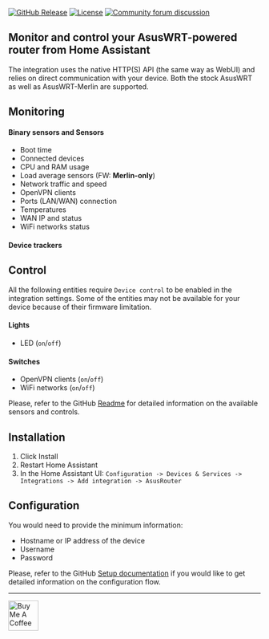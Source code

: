 [![GitHub Release](https://img.shields.io/github/release/Vaskivskyi/ha-asusrouter.svg?style=for-the-badge&color=blue)](https://github.com/Vaskivskyi/ha-asusrouter/releases) [![License](https://img.shields.io/github/license/Vaskivskyi/ha-asusrouter.svg?style=for-the-badge&color=yellow)](https://github.com/Vaskivskyi/ha-asusrouter/blob/main/LICENSE) [![Community forum discussion](https://img.shields.io/badge/COMMUNITY-FORUM-success?style=for-the-badge&color=blue)](https://community.home-assistant.io/t/custom-component-asusrouter-integration/416111)

## Monitor and control your AsusWRT-powered router from Home Assistant

The integration uses the native HTTP(S) API (the same way as WebUI) and relies on direct communication with your device. Both the stock AsusWRT as well as AsusWRT-Merlin are supported.

## Monitoring

#### Binary sensors and Sensors

- Boot time
- Connected devices
- CPU and RAM usage
- Load average sensors (FW: **Merlin-only**)
- Network traffic and speed
- OpenVPN clients
- Ports (LAN/WAN) connection
- Temperatures
- WAN IP and status
- WiFi networks status

#### Device trackers

## Control

All the following entities require `Device control` to be enabled in the integration settings. Some of the entities may not be available for your device because of their firmware limitation.

#### Lights

- LED (`on`/`off`)

#### Switches

- OpenVPN clients (`on`/`off`)
- WiFi networks (`on`/`off`)

Please, refer to the GitHub [Readme](https://github.com/Vaskivskyi/ha-asusrouter/) for detailed information on the available sensors and controls.

## Installation

1. Click Install
2. Restart Home Assistant
3. In the Home Assistant UI:
   `Configuration -> Devices & Services -> Integrations -> Add integration -> AsusRouter`

## Configuration

You would need to provide the minimum information:
- Hostname or IP address of the device
- Username
- Password

Please, refer to the GitHub [Setup documentation](https://github.com/Vaskivskyi/ha-asusrouter/blob/main/docs/setup.md) if you would like to get detailed information on the configuration flow.

---

<a href="https://www.buymeacoffee.com/vaskivskyi" target="_blank"><img src="https://cdn.buymeacoffee.com/buttons/v2/default-blue.png" alt="Buy Me A Coffee" style="height: 60px !important;"></a>


